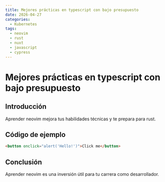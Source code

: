 ```yaml
---
title: Mejores prácticas en typescript con bajo presupuesto
date: 2026-04-27
categories:
  - Kubernetes
tags:
  - neovim
  - rust
  - nuxt
  - javascript
  - cypress
---
```


# Mejores prácticas en typescript con bajo presupuesto

## Introducción

Aprender neovim mejora tus habilidades técnicas y te prepara para rust.

## Código de ejemplo

```html
<button onclick="alert('Hello!')">Click me</button>
```

## Conclusión

Aprender neovim es una inversión útil para tu carrera como desarrollador.
